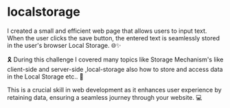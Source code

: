# localstorage
I created a small and efficient web page that allows users to input text. When the user clicks the save button, the entered text is seamlessly stored in the user's browser Local Storage. 🌐✨

🎗 During this challenge I covered many topics like Storage Mechanism's like client-side and server-side ,local-storage also how to store and access data in the Local Storage etc.. 🎉 

This is a crucial skill in web development as it enhances user experience by retaining data, ensuring a seamless journey through your website. 💻
